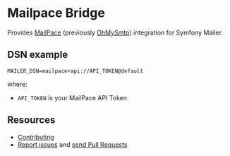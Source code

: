 Mailpace Bridge
===============

Provides [MailPace](https://mailpace.com/) (previously [OhMySmtp](https://docs.mailpace.com/guide/moving_from_ohmysmtp/)) integration for Symfony Mailer.


DSN example
-----------

```
MAILER_DSN=mailpace+api://API_TOKEN@default
```

where:
 - `API_TOKEN` is your MailPace API Token


Resources
---------

 * [Contributing](https://symfony.com/doc/current/contributing/index.html)
 * [Report issues](https://github.com/symfony/symfony/issues) and
   [send Pull Requests](https://github.com/symfony/symfony/pulls)

